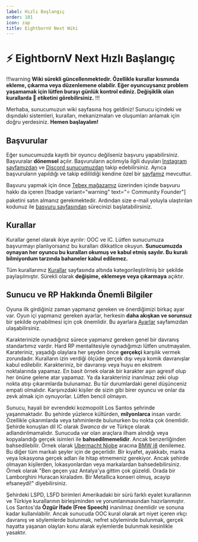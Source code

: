 ```yaml
---
label: Hızlı Başlangıç
order: 101
icon: zap
title: EightbornV Next Wiki
---
```


# :zap: EightbornV Next Hızlı Başlangıç

!!!warning
**Wiki sürekli güncellenmektedir. Özellikle kurallar kısmında ekleme, çıkarma veya düzenlemene olabilir. Eğer oyuncuysanız problem yaşamamak için lütfen burayı günlük kontrol ediniz. Değişiklik olan kurallarda :star2: etiketini görebilirsiniz.**
!!!

Merhaba, sunucumuzun wiki sayfasına hoş geldiniz! Sunucu içindeki ve dışındaki sistemleri, kuralları, mekanizmaları ve oluşumları anlamak için doğru yerdesiniz. **Hemen başlayalım!**

## Başvurular

Eğer sunucumuzda kayıtlı bir oyuncu değilseniz başvuru yapabilirsiniz. Başvuralar **dönemsel** açılır. Başvuruların açılımıyla ilgili duyuları [Instagram sayfamızdan](https://www.instagram.com/eightbornvofficial/) ve [Discord sunucumuzdan](https://discord.gg/eightborn) takip edebilirsiniz. Ayrıca başvuruların yapıldığı ve takip edilildiği kendine özel bir [sayfamız](https://eightbornv.com/basvuru) mevcuttur.

Başvuru yapmak için önce [Tebex mağazamız](https://eightnext.tebex.io/) üzerinden içinde başvuru hakkı da içeren [!badge variant="warning" text=":star: Community Founder"] paketini satın almanız gerekmektedir. Ardından size e-mail yoluyla ulaştırılan kodunuz ile [başvuru sayfasından](https://eightbornv.com/basvuru) sürecinizi başlatabilirsiniz.

## Kurallar

Kurallar genel olarak ikiye ayrılır: OOC ve IC. Lütfen sunucumuza başvurmayı planlıyorsanız bu kuralları dikkatlice okuyun. **Sunucumuzda oynayan her oyuncu bu kuralları okumuş ve kabul etmiş sayılır. Bu kuralı bilmiyordum tarzında bahaneler kabul edilemez.**

Tüm kurallarımız [Kurallar](/rules) sayfasında altında kategorileştirilmiş bir şekilde paylaşılmıştır. Sürekli olarak **değişime, eklemeye veya çıkarmaya** açıktır.

## Sunucu ve RP Hakkında Önemli Bilgiler

Oyuna ilk girdiğiniz zaman yapmanız gereken ve önerdiğimizi birkaç ayar var. Oyun içi yapmanız gereken ayarlar, herkesin **daha akışkan ve sorunsuz** bir şekilde oynabilmesi için çok önemlidir. Bu ayarlara [Ayarlar](/settings.md) sayfamızdan ulaşabilirsiniz.

Karakterinizle oynadığınız sürece yapmanız gereken genel bir davranış standartımız vardır. Hard RP mentalitesiyle oynadığımızı lütfen unutmayalım. Karateriniz, yaşadığı olaylara her şeyden önce **gerçekçi** karşılık vermek zorundadır. Kuralların izin verdiği ölçüde gerçek dışı veya komik davranışlar kabul edilebilir. Karakteriniz, bir davranışı veya huyu en ekstrem noktalarında yapamaz. En basit örnek olarak bir karakter aşırı agresif olup her önüne gelene atar yapamaz. Ya da karakteriniz inanılmaz zeki olup nokta atışı çıkarımlarda bulunamaz. Bu tür durumlardaki genel düşünceniz empati olmalıdır. Karşınızdaki kişiler de sizin gibi birer oyuncu ve onlar da zevk almak için oynuyorlar. Lütfen bencil olmayın.

Sunucu, hayali bir evrendeki kozmopolit Los Santos şehrinde yaşanmaktadır. Bu şehirde yüzlerce kültürden, **milyonlarca** insan vardır. Özellikle çıkarımlarda veya tahminlerde bulunurken bu nokta çok önemlidir. Şehirde konuşlan dil IC olarak _Swanca_ dır ve Türkçe olarak adlandırılmamalıdır. Sunucuda var olan araçlara ilham alındığı veya kopyalandığı gerçek isimleri ile **bahsedilmemelidir**. Ancak benzerliğinden bahsedilebilir. Örnek olarak [Ubermacht Niobe](https://gtacars.net/gta5/niobe) aracına [BMW i8](https://tr.wikipedia.org/wiki/BMW_i8#/media/Dosya:2016_BMW_i8.jpg) denilemez. Bu diğer tüm markalı şeyler için de geçerlidir. Bir kıyafet, ayakkabı, marka veya lokasyona gerçek adları ile hitap etmemeniz gerekiyor. Ancak şehirde olmayan kişilerden, lokasyonlardan veya markalardan bahsedebilirsiniz. Örnek olarak "Ben geçen yaz Antalya'ya gittim çok güzeldi. Orada bir Lamborghini Huracan kiraladım. Bir Metallica konseri olmuş, acayip efsaneydi!" diyebilirsiniz.

Şehirdeki LSPD, LSFD birimleri Amerikadaki bir sürü farklı eyalet kurallarının ve Türkiye kurallarının birleşiminden ve yorumlanmasından hazırlanmıştır. Los Santos'da **Özgür İfade (Free Speech)** inanılmaz önemlidir ve sonuna kadar kullanılabilir. Ancak sunucuda OOC kural olarak art niyet içeren ırkçı davranış ve söylemlerde bulunmak, nefret söyleminde bulunmak, gerçek hayatta yaşanan olayları konu alarak eylemlerde bulunmak kesinlikle yasaktır.
